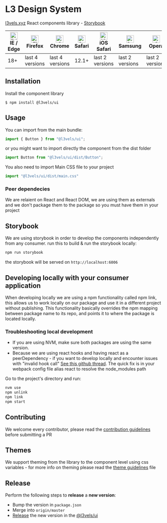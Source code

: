 # L3 Design System

[l3vels.xyz](https://www.l3vels.xyz) React components library - [Storybook](https://style.l3vels.xyz)

| [<img src="https://raw.githubusercontent.com/alrra/browser-logos/master/src/edge/edge_48x48.png" alt="Edge" width="24px" height="24px" />](http://godban.github.io/browsers-support-badges/)</br>IE / Edge | [<img src="https://raw.githubusercontent.com/alrra/browser-logos/master/src/firefox/firefox_48x48.png" alt="Firefox" width="24px" height="24px" />](http://godban.github.io/browsers-support-badges/)</br>Firefox | [<img src="https://raw.githubusercontent.com/alrra/browser-logos/master/src/chrome/chrome_48x48.png" alt="Chrome" width="24px" height="24px" />](http://godban.github.io/browsers-support-badges/)</br>Chrome | [<img src="https://raw.githubusercontent.com/alrra/browser-logos/master/src/safari/safari_48x48.png" alt="Safari" width="24px" height="24px" />](http://godban.github.io/browsers-support-badges/)</br>Safari | [<img src="https://raw.githubusercontent.com/alrra/browser-logos/master/src/safari-ios/safari-ios_48x48.png" alt="iOS Safari" width="24px" height="24px" />](http://godban.github.io/browsers-support-badges/)</br>iOS Safari | [<img src="https://raw.githubusercontent.com/alrra/browser-logos/master/src/samsung-internet/samsung-internet_48x48.png" alt="Samsung" width="24px" height="24px" />](http://godban.github.io/browsers-support-badges/)</br>Samsung | [<img src="https://raw.githubusercontent.com/alrra/browser-logos/master/src/opera/opera_48x48.png" alt="Opera" width="24px" height="24px" />](http://godban.github.io/browsers-support-badges/)</br>Opera |
| --------- | --------- | --------- | --------- | --------- | --------- | --------- |
| 18+ | last 4 versions| last 4 versions| 12.1+| last 2 versions| last 2 versions| last 2 versions


## Installation
Install the component library
```
$ npm install @l3vels/ui
```

## Usage
You can import from the main bundle:
```javascript
import { Button } from "@l3vels/ui";
```
or you might want to import directly the component from the dist folder
```javascript
import Button from "@l3vels/ui/dist/Button";
```

You also need to import Main CSS file to your project
```javascript 
import "@l3vels/ui/dist/main.css"
```

### Peer dependecies
We are relaient on React and React DOM, we are using them as externals and we don't package them to the package so you must have them in your project



## Storybook
We are using storybook in order to develop the components independently from any consumer.
run this to build & run the storybook locally:
```bash
npm run storybook
```
the storybook will be served on `http://localhost:6006`



## Developing locally with your consumer application
When developing locally we are using a npm functionality called npm link, this allows us to 
work locally on our package and use it in a different project without publishing.
This functionality basically overrides the npm mapping between package name to its repo, and points it to where the package is located locally.

### Troubleshooting local development
* If you are using NVM, make sure both packages are using the same version.
* Because we are using react hooks and having react as a peerDependency - if you want to develop locally and encounter issues with "invalid hook call" [See this github thread](https://github.com/facebook/react/issues/13991). The quick fix is in your webpack config file alias react to resolve the node_modules path


  
Go to the project's directory and run:
```zsh
nvm use
npm unlink
npm link
npm start
```

## Contributing
We welcome every contributor, please read the [contribution guidelines](CONTRIBUTING.md) before submitting a PR 

## Themes
We support theming from the library to the component level using css variables - for more info on theming please read the [theme guidelines](THEME_README.md) file

## Release
Perform the following steps to **release** a **new version**:
* Bump the version in `package.json`
* Merge into `origin/master`
* [Release](https://docs.github.com/en/free-pro-team@latest/github/administering-a-repository/managing-releases-in-a-repository) the new version in the [@l3vels/ui
](https://github.com/l3vels/@l3vels/ui)
